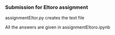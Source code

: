 ### Submission for Eltoro assignment
assignmentEltor.py creates the text file

All the answers are given in assignmentEltoro.ipynb


